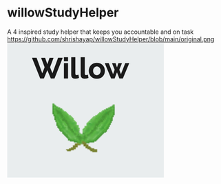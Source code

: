 # willowStudyHelper
A 4 inspired study helper that keeps you accountable and on task
https://github.com/shrishayap/willowStudyHelper/blob/main/original.png
<img src="https://github.com/shrishayap/willowStudyHelper/blob/main/original.png" align="center"
     alt="Willow Study Helper Logo">
